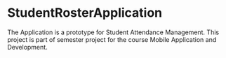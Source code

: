 # StudentRosterApplication
The Application is a prototype for Student Attendance Management. This project is part of semester project for the course Mobile Application and Development. 
